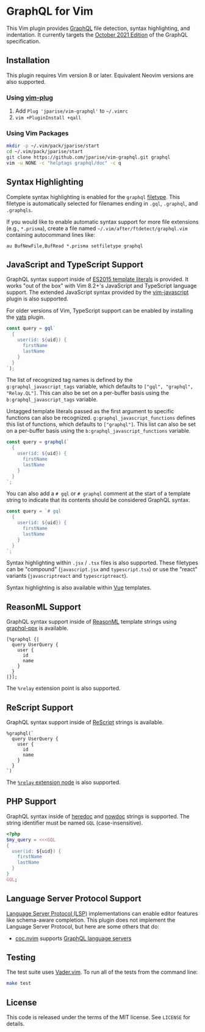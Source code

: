 # GraphQL for Vim

This Vim plugin provides [GraphQL](https://graphql.org/) file detection, syntax
highlighting, and indentation. It currently targets the [October 2021
Edition](https://spec.graphql.org/October2021/) of the GraphQL specification.

## Installation

This plugin requires Vim version 8 or later. Equivalent Neovim versions
are also supported.

### Using [vim-plug](https://github.com/junegunn/vim-plug)

1. Add `Plug 'jparise/vim-graphql'` to `~/.vimrc`
2. `vim +PluginInstall +qall`

### Using Vim Packages

```sh
mkdir -p ~/.vim/pack/jparise/start
cd ~/.vim/pack/jparise/start
git clone https://github.com/jparise/vim-graphql.git graphql
vim -u NONE -c "helptags graphql/doc" -c q
```

## Syntax Highlighting

Complete syntax highlighting is enabled for the `graphql` [filetype][]. This
filetype is automatically selected for filenames ending in `.gql`, `.graphql`,
and `.graphqls`.

If you would like to enable automatic syntax support for more file extensions
(e.g., `*.prisma`), create a file named `~/.vim/after/ftdetect/graphql.vim`
containing autocommand lines like:

```vim
au BufNewFile,BufRead *.prisma setfiletype graphql
```

[filetype]: http://vimdoc.sourceforge.net/htmldoc/filetype.html

## JavaScript and TypeScript Support

GraphQL syntax support inside of [ES2015 template literals][templates] is
provided. It works "out of the box" with Vim 8.2+'s JavaScript and TypeScript
language support. The extended JavaScript syntax provided by the
[vim-javascript][] plugin is also supported.

For older versions of Vim, TypeScript support can be enabled by installing the
[yats][] plugin.

[templates]: https://developer.mozilla.org/en-US/docs/Web/JavaScript/Reference/Template_literals#Tagged_templates
[vim-javascript]: https://github.com/pangloss/vim-javascript
[yats]: https://github.com/HerringtonDarkholme/yats.vim

```javascript
const query = gql`
  {
    user(id: ${uid}) {
      firstName
      lastName
    }
  }
`);
```

The list of recognized tag names is defined by the `g:graphql_javascript_tags`
variable, which defaults to `["gql", "graphql", "Relay.QL"]`. This can also
be set on a per-buffer basis using the `b:graphql_javascript_tags` variable.

Untagged template literals passed as the first argument to specific functions
can also be recognized. `g:graphql_javascript_functions` defines this list of
functions, which defaults to `["graphql"]`. This list can also be set on a
per-buffer basis using the `b:graphql_javascript_functions` variable.

```javascript
const query = graphql(`
  {
    user(id: ${uid}) {
      firstName
      lastName
    }
  }
`;
```

You can also add a `# gql` or `# graphql` comment at the start of a template
string to indicate that its contents should be considered GraphQL syntax.

```javascript
const query = `# gql
  {
    user(id: ${uid}) {
      firstName
      lastName
    }
  }
`;
```

Syntax highlighting within `.jsx` / `.tsx` files is also supported. These
filetypes can be "compound" (`javascript.jsx` and `typescript.tsx`) or use the
"react" variants (`javascriptreact` and `typescriptreact`).

Syntax highlighting is also available within [Vue](https://vuejs.org/)
templates.

## ReasonML Support

GraphQL syntax support inside of [ReasonML](https://reasonml.org/) template
strings using [graphql-ppx][] is available.

```reason
[%graphql {|
  query UserQuery {
    user {
      id
      name
    }
  }
|}];
```

The `%relay` extension point is also supported.

[graphql-ppx]: https://github.com/reasonml-community/graphql-ppx

## ReScript Support

GraphQL syntax support inside of [ReScript](https://rescript-lang.org/)
strings is available.

```rescript
%graphql(`
  query UserQuery {
    user {
      id
      name
    }
  }
`)
```

The [`%relay` extension node][%relay] is also supported.

[%relay]: https://rescript-relay-documentation.vercel.app/docs/making-queries

## PHP Support

GraphQL syntax inside of [heredoc][] and [nowdoc][] strings is supported. The
string identifier must be named `GQL` (case-insensitive).

```php
<?php
$my_query = <<<GQL
{
  user(id: ${uid}) {
    firstName
    lastName
  }
}
GQL;
```

[heredoc]: https://www.php.net/manual/language.types.string.php#language.types.string.syntax.heredoc
[nowdoc]: https://www.php.net/manual/language.types.string.php#language.types.string.syntax.nowdoc

## Language Server Protocol Support

[Language Server Protocol (LSP)](https://langserver.org/) implementations can
enable editor features like schema-aware completion. This plugin does not
implement the Language Server Protocol, but here are some others that do:

- [coc.nvim](https://github.com/neoclide/coc.nvim) supports
  [GraphQL language servers](https://github.com/neoclide/coc.nvim/wiki/Language-servers#graphql)

## Testing

The test suite uses [Vader.vim](https://github.com/junegunn/vader.vim). To run
all of the tests from the command line:

```sh
make test
```

## License

This code is released under the terms of the MIT license. See `LICENSE` for
details.
